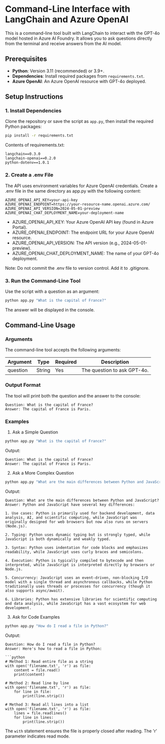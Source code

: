 # Command-Line Interface with LangChain and Azure OpenAI

This is a command-line tool built with LangChain to interact with the GPT-4o model hosted in Azure AI Foundry. It allows you to ask questions directly from the terminal and receive answers from the AI model.

## Prerequisites

- **Python**: Version 3.11 (recommended) or 3.9+.
- **Dependencies**: Install required packages from `requirements.txt`.
- **Azure OpenAI**: An Azure OpenAI resource with GPT-4o deployed.

## Setup Instructions

### 1. Install Dependencies

Clone the repository or save the script as `app.py`, then install the required Python packages:

```bash
pip install -r requirements.txt
```

Contents of requirements.txt:

```text
langchain==0.3.0
langchain-openai==0.2.0
python-dotenv==1.0.1
```

### 2. Create a .env File

The API uses environment variables for Azure OpenAI credentials. Create a .env file in the same directory as app.py with the following content:

```text
AZURE_OPENAI_API_KEY=your-api-key
AZURE_OPENAI_ENDPOINT=https://your-resource-name.openai.azure.com/
AZURE_OPENAI_API_VERSION=2024-05-01-preview
AZURE_OPENAI_CHAT_DEPLOYMENT_NAME=your-deployment-name
```

- AZURE_OPENAI_API_KEY: Your Azure OpenAI API key (found in Azure Portal).
- AZURE_OPENAI_ENDPOINT: The endpoint URL for your Azure OpenAI resource.
- AZURE_OPENAI_API_VERSION: The API version (e.g., 2024-05-01-preview).
- AZURE_OPENAI_CHAT_DEPLOYMENT_NAME: The name of your GPT-4o deployment.

Note: Do not commit the .env file to version control. Add it to .gitignore.

### 3. Run the Command-Line Tool

Use the script with a question as an argument:

```bash
python app.py "What is the capital of France?"
```

The answer will be displayed in the console.

## Command-Line Usage

### Arguments

The command-line tool accepts the following arguments:

| Argument  | Type   | Required | Description                  |
| --------- | ------ | -------- | ---------------------------- |
| question  | String | Yes      | The question to ask GPT-4o.  |

### Output Format

The tool will print both the question and the answer to the console:

```
Question: What is the capital of France?
Answer: The capital of France is Paris.
```

### Examples

1. Ask a Simple Question

```bash
python app.py "What is the capital of France?"
```

Output:
```
Question: What is the capital of France?
Answer: The capital of France is Paris.
```

2. Ask a More Complex Question

```bash
python app.py "What are the main differences between Python and JavaScript?"
```

Output:
```
Question: What are the main differences between Python and JavaScript?
Answer: Python and JavaScript have several key differences:

1. Use cases: Python is primarily used for backend development, data analysis, AI, and scientific computing, while JavaScript was originally designed for web browsers but now also runs on servers (Node.js).

2. Typing: Python uses dynamic typing but is strongly typed, while JavaScript is both dynamically and weakly typed.

3. Syntax: Python uses indentation for code blocks and emphasizes readability, while JavaScript uses curly braces and semicolons.

4. Execution: Python is typically compiled to bytecode and then interpreted, while JavaScript is interpreted directly by browsers or Node.js.

5. Concurrency: JavaScript uses an event-driven, non-blocking I/O model with a single thread and asynchronous callbacks, while Python traditionally uses threads or processes for concurrency (though it also supports async/await).

6. Libraries: Python has extensive libraries for scientific computing and data analysis, while JavaScript has a vast ecosystem for web development.
```

3. Ask for Code Examples

```bash
python app.py "How do I read a file in Python?"
```

Output:
```
Question: How do I read a file in Python?
Answer: Here's how to read a file in Python:

```python
# Method 1: Read entire file as a string
with open('filename.txt', 'r') as file:
    content = file.read()
    print(content)

# Method 2: Read line by line
with open('filename.txt', 'r') as file:
    for line in file:
        print(line.strip())

# Method 3: Read all lines into a list
with open('filename.txt', 'r') as file:
    lines = file.readlines()
    for line in lines:
        print(line.strip())
```

The `with` statement ensures the file is properly closed after reading. The 'r' parameter indicates read mode.
```

